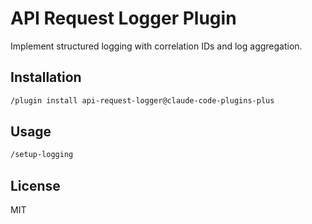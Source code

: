 # API Request Logger Plugin

Implement structured logging with correlation IDs and log aggregation.

## Installation

```bash
/plugin install api-request-logger@claude-code-plugins-plus
```

## Usage

```bash
/setup-logging
```

## License

MIT
